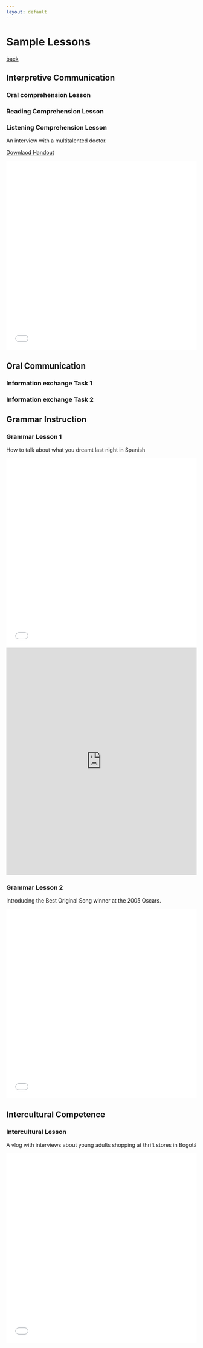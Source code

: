 ```yaml
---
layout: default
---
```

# Sample Lessons
[back](./)

## Interpretive Communication 
### Oral comprehension Lesson

### Reading Comprehension Lesson

### Listening Comprehension Lesson
An interview with a multitalented doctor.

[Downlaod Handout](./lessons/entrevista_jorge/entrevista_jorge.pdf)

<iframe src="./lessons/entrevista_jorge/entrevista_jorge.pdf" width="100%" height="500" frameborder="0"></iframe>


## Oral Communication 
### Information exchange Task 1
### Information exchange Task 2

## Grammar Instruction
### Grammar Lesson 1
How to talk about what you dreamt last night in Spanish
<iframe src="./lessons/en_mi_sueno/en_mi_sueno.pdf" width="100%" height="500" frameborder="0"></iframe>
<iframe src='https://view.officeapps.live.com/op/embed.aspx?src=[https://jacuna88.github.io/spanish-portfolio/lessons/en_mi_sueno/en_mi_sueno.pptx]' width='100%' height='600px' frameborder='0'></iframe>

### Grammar Lesson 2
Introducing the Best Original Song winner at the 2005 Oscars. 
<iframe src="./lessons/motocicleta/motocicleta.pdf" width="100%" height="500" frameborder="0"></iframe>

## Intercultural Competence 
### Intercultural Lesson
A vlog with interviews about young adults shopping at thrift stores in Bogotá
<iframe src="./lessons/bogota_moda/bogota_moda.pdf" width="100%" height="500" frameborder="0"></iframe>